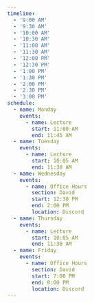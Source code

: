 ```yaml
---
timeline:
  - '9:00 AM'
  - '9:30 AM'
  - '10:00 AM'
  - '10:30 AM'
  - '11:00 AM'
  - '11:30 AM'
  - '12:00 PM'
  - '12:30 PM'
  - '1:00 PM'
  - '1:30 PM'
  - '2:00 PM'
  - '2:30 PM'
  - '3:00 PM'
schedule:
  - name: Monday
    events:
      - name: Lecture
        start: 11:00 AM
        end: 11:45 AM
  - name: Tuesday
    events:
      - name: Lecture 
        start: 10:05 AM
        end: 11:30 AM
  - name: Wednesday
    events:
      - name: Office Hours
        section: David
        start: 12:30 PM
        end: 2:00 PM
        location: Discord
  - name: Thursday
    events:
      - name: Lecture 
        start: 10:05 AM
        end: 11:30 AM
  - name: Friday
    events:
      - name: Office Hours
        section: David
        start: 7:00 PM
        end: 8:00 PM
        location: Discord
---
```

